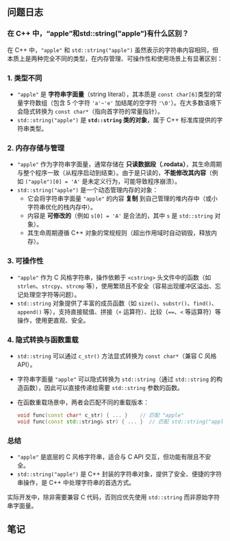 ## 问题日志

### 在 C++ 中，“apple”和std::string("apple")有什么区别？

在 C++ 中，`"apple"` 和 `std::string("apple")` 虽然表示的字符串内容相同，但本质上是两种完全不同的类型，在内存管理、可操作性和使用场景上有显著区别：

### 1. **类型不同**

- `"apple"` 是 **字符串字面量**（string literal），其本质是 `const char[6]`类型的常量字符数组（包含 5 个字符 `'a'~'e'` 加结尾的空字符 `'\0'`）。在大多数语境下会隐式转换为 `const char*`（指向首字符的常量指针）。
- `std::string("apple")` 是 **`std::string` 类的对象**，属于 C++ 标准库提供的字符串类型。

### 2. **内存存储与管理**

- `"apple"` 作为字符串字面量，通常存储在 **只读数据段（.rodata）**，其生命周期与整个程序一致（从程序启动到结束）。由于是只读的，**不能修改其内容**（例如 `("apple")[0] = 'A'` 是未定义行为，可能导致程序崩溃）。
- `std::string("apple")` 是一个动态管理内存的对象：
  - 它会将字符串字面量 `"apple"` 的内容 **复制** 到自己管理的堆内存中（或小字符串优化的栈内存中）。
  - 内容是 **可修改的**（例如 `s[0] = 'A'` 是合法的，其中 `s` 是 `std::string` 对象）。
  - 其生命周期遵循 C++ 对象的常规规则（超出作用域时自动销毁，释放内存）。

### 3. **可操作性**

- `"apple"` 作为 C 风格字符串，操作依赖于 `<cstring>` 头文件中的函数（如 `strlen`、`strcpy`、`strcmp` 等），使用繁琐且不安全（容易出现缓冲区溢出、忘记处理空字符等问题）。
- `std::string` 对象提供了丰富的成员函数（如 `size()`、`substr()`、`find()`、`append()` 等），支持直接赋值、拼接（`+` 运算符）、比较（`==`、`<` 等运算符）等操作，使用更直观、安全。

### 4. **隐式转换与函数重载**

- `std::string` 可以通过 `c_str()` 方法显式转换为 `const char*`（兼容 C 风格 API）。

- 字符串字面量 `"apple"` 可以隐式转换为 `std::string`（通过 `std::string` 的构造函数），因此可以直接传递给需要 `std::string` 参数的函数。

- 在函数重载场景中，两者会匹配不同的重载版本：

  ```cpp
  void func(const char* c_str) { ... }    // 匹配 "apple"
  void func(const std::string& str) { ... }  // 匹配 std::string("apple")
  ```

  

### 总结

- `"apple"` 是底层的 C 风格字符串，适合与 C API 交互，但功能有限且不安全。
- `std::string("apple")` 是 C++ 封装的字符串对象，提供了安全、便捷的字符串操作，是 C++ 中处理字符串的首选方式。

实际开发中，除非需要兼容 C 代码，否则应优先使用 `std::string` 而非原始字符串字面量。





## 笔记

